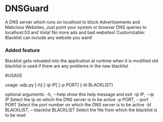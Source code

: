 # DNSGuard
A DNS server which runs on localhost to block Advertisements and Malicious Websites, Just point your system or browser DNS queries to localhost:53 and Voila! No more ads and bad websites! Customizable: Blacklist can include any website you want!

### Added feature
Blacklist gets reloaded into the application at runtime when it is modified
old blacklist is used if there are any problems in the new blacklist

#USAGE

usage: udp.py [-h] [-ip IP] [-p PORT] [-bl BLACKLIST]

optional arguments:
  -h, --help            show this help message and exit
  -ip IP, --ip IP       Select the ip on which the DNS server is to be active
  -p PORT, --port PORT  Select the port number on which the DNS server is to
                        be active
  -bl BLACKLIST, --blacklist BLACKLIST
                        Select the file from which the blacklist is to be read
